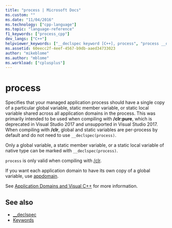 ```yaml
---
title: "process | Microsoft Docs"
ms.custom: ""
ms.date: "11/04/2016"
ms.technology: ["cpp-language"]
ms.topic: "language-reference"
f1_keywords: ["process_cpp"]
dev_langs: ["C++"]
helpviewer_keywords: ["__declspec keyword [C++], process", "process __declspec keyword"]
ms.assetid: 60eecc2f-4eef-4567-b9db-aaed34733023
author: "mikeblome"
ms.author: "mblome"
ms.workload: ["cplusplus"]
---
```

# process

Specifies that your managed application process should have a single copy of a particular global variable, static member variable, or static local variable shared across all application domains in the process. This was primarily intended to be used when compiling with **/clr:pure**, which is deprecated in Visual Studio 2017 and unsupported in Visual Studio 2017. When compiling with **/clr**, global and static variables are per-process by default and do not need to use `__declspec(process)`.

Only a global variable, a static member variable, or a static local variable of native type can be marked with `__declspec(process)`.

`process` is only valid when compiling with [/clr](../build/reference/clr-common-language-runtime-compilation.md).

If you want each application domain to have its own copy of a global variable, use [appdomain](../cpp/appdomain.md).

See [Application Domains and Visual C++](../dotnet/application-domains-and-visual-cpp.md) for more information.

## See also

- [__declspec](../cpp/declspec.md)
- [Keywords](../cpp/keywords-cpp.md)
